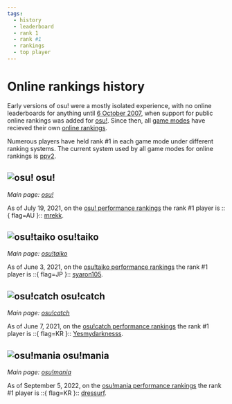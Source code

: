 ```yaml
---
tags:
  - history
  - leaderboard
  - rank 1
  - rank #1
  - rankings
  - top player
---
```


# Online rankings history

Early versions of osu! were a mostly isolated experience, with no online leaderboards for anything until [6 October 2007](https://osu.ppy.sh/community/forums/topics/15?n=29), when support for public online rankings was added for [osu!](/wiki/Game_mode/osu!). Since then, all [game modes](/wiki/Game_mode) have recieved their own [online rankings](https://osu.ppy.sh/rankings/osu/performance).

Numerous players have held rank #1 in each game mode under different ranking systems. The current system used by all game modes for online rankings is [ppv2](/wiki/Performance_points/ppv2).

## ![][osu!] osu!

*Main page: [osu!](osu!)*

As of July 19, 2021, on the [osu! performance rankings](https://osu.ppy.sh/rankings/osu/performance) the rank #1 player is ::{ flag=AU }:: [mrekk](https://osu.ppy.sh/users/7562902/osu).

## ![][osu!taiko] osu!taiko

*Main page: [osu!taiko](osu!taiko)*

As of June 3, 2021, on the [osu!taiko performance rankings](https://osu.ppy.sh/rankings/taiko/performance) the rank #1 player is ::{ flag=JP }:: [syaron105](https://osu.ppy.sh/users/8741695/taiko).

## ![][osu!catch] osu!catch

*Main page: [osu!catch](osu!catch)*

As of June 7, 2021, on the [osu!catch performance rankings](https://osu.ppy.sh/rankings/fruits/performance) the rank #1 player is ::{ flag=KR }:: [Yesmydarknesss](https://osu.ppy.sh/users/4158549/fruits).

## ![][osu!mania] osu!mania

*Main page: [osu!mania](osu!mania)*

As of September 5, 2022, on the [osu!mania performance rankings](https://osu.ppy.sh/rankings/mania/performance) the rank #1 player is ::{ flag=KR }:: [dressurf](https://osu.ppy.sh/users/758406/mania).

[osu!]: /wiki/shared/mode/osu.png "osu!"
[osu!taiko]: /wiki/shared/mode/taiko.png "osu!taiko"
[osu!catch]: /wiki/shared/mode/catch.png "osu!catch"
[osu!mania]: /wiki/shared/mode/mania.png "osu!mania"
